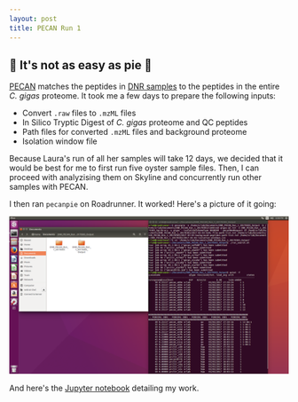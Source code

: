 ```yaml
---
layout: post
title: PECAN Run 1
---
```


## :cake: It's not as easy as pie :cake:

[PECAN](https://github.com/RobertsLab/resources/blob/master/protocols/DIA-data-Analyses.md) matches the peptides in [DNR samples](https://yaaminiv.github.io/Mass-Spec-Start/) to the peptides in the entire *C. gigas* proteome. It took me a few days to prepare the following inputs:

- Convert `.raw` files to `.mzML` files
- In Silico Tryptic Digest of *C. gigas* proteome and QC peptides
- Path files for converted `.mzML` files and background proteome
- Isolation window file

Because Laura's run of all her samples will take 12 days, we decided that it would be best for me to first run five oyster sample files. Then, I can proceed with analyzising them on Skyline and concurrently run other samples with PECAN.

I then ran `pecanpie` on Roadrunner. It worked! Here's a picture of it going:

![PECAN run 1](https://raw.githubusercontent.com/RobertsLab/project-oyster-oa/master/analyses/DNR_PECAN_20170228/PECAN-inputs/PECAN-run-1.png)

And here's the [Jupyter notebook](https://github.com/RobertsLab/project-oyster-oa/blob/master/notebooks/DNR/2017-02-28-DIA-Analysis-PECAN.ipynb) detailing my work.
